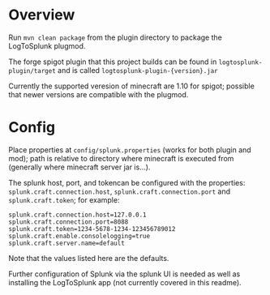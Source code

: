 # Overview

Run `mvn clean package` from the plugin directory to package the LogToSplunk plugmod.

The forge spigot plugin that this project builds can be found in `logtosplunk-plugin/target` and is called `logtosplunk-plugin-{version}.jar`

Currently the supported veresion of minecraft are 1.10 for spigot; possible that newer versions are compatible with the plugmod.

# Config

Place properties at `config/splunk.properties` (works for both plugin and mod); path is relative to directory where minecraft is executed from (generally where minecraft server jar is...).

The splunk host, port, and tokencan be configured with the properties: `splunk.craft.connection.host`, `splunk.craft.connection.port` and `splunk.craft.token`; for example:

```
splunk.craft.connection.host=127.0.0.1
splunk.craft.connection.port=8088
splunk.craft.token=1234-5678-1234-123456789012
splunk.craft.enable.consolelogging=true
splunk.craft.server.name=default
```

Note that the values listed here are the defaults.

Further configuration of Splunk via the splunk UI is needed as well as installing the LogToSplunk app (not currently covered in this readme).
